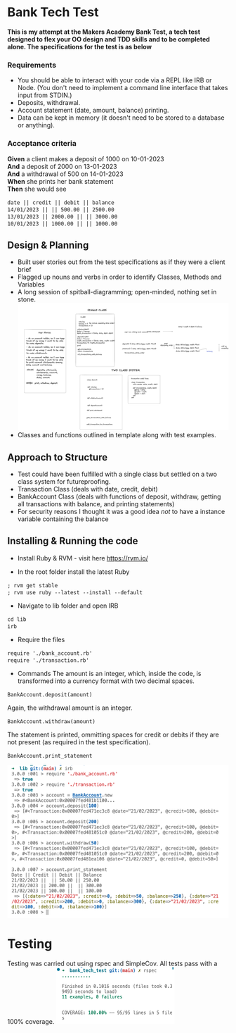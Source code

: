 # Bank Tech Test #

**This is my attempt at the Makers Academy Bank Test, a tech test designed to flex your OO design and TDD skills and to be completed alone. The specifications for the test is as below**

### Requirements

* You should be able to interact with your code via a REPL like IRB or Node.  (You don't need to implement a command line interface that takes input from STDIN.)
* Deposits, withdrawal.
* Account statement (date, amount, balance) printing.
* Data can be kept in memory (it doesn't need to be stored to a database or anything).

### Acceptance criteria

**Given** a client makes a deposit of 1000 on 10-01-2023  
**And** a deposit of 2000 on 13-01-2023  
**And** a withdrawal of 500 on 14-01-2023  
**When** she prints her bank statement  
**Then** she would see

```
date || credit || debit || balance
14/01/2023 || || 500.00 || 2500.00
13/01/2023 || 2000.00 || || 3000.00
10/01/2023 || 1000.00 || || 1000.00
```

## Design & Planning ##

* Built user stories out from the test specifications as if they were a client brief
* Flagged up nouns and verbs in order to identify Classes, Methods and Variables
* A long session of spitball-diagramming; open-minded, nothing set in stone.
![Diagramming](https://github.com/sirdavy/bank-tech-test/blob/main/bank_test_diagram.png)
* Classes and functions outlined in template along with test examples.

## Approach to Structure ##
* Test could have been fulfilled with a single class but settled on a two class system for futureproofing.
* Transaction Class (deals with date, credit, debit) 
* BankAccount Class (deals with functions of deposit, withdraw, getting all transactions with balance, and printing statements)
* For security reasons I thought it was a good idea *not* to have a instance variable containing the balance 


## Installing & Running the code ##

* Install Ruby & RVM - visit here https://rvm.io/

* In the root folder install the latest Ruby
```
; rvm get stable
; rvm use ruby --latest --install --default
```
* Navigate to lib folder and open IRB 
```
cd lib
irb
```
* Require the files
```
require './bank_account.rb'
require './transaction.rb'
```
* Commands 
The amount is an integer, which, inside the code, is transformed into a currency format with two decimal spaces.
```
BankAccount.deposit(amount)
```
Again, the withdrawal amount is an integer.
```
BankAccount.withdraw(amount)
```
The statement is printed, ommitting spaces for credit or debits if they are not present (as required in the test specification).
```
BankAccount.print_statement
```
![Screenshot of program](https://github.com/sirdavy/bank-tech-test/blob/main/bank_test_working.png)

# Testing #
Testing was carried out using rspec and SimpleCov. 
All tests pass with a 100% coverage.
![Test results](https://github.com/sirdavy/bank-tech-test/blob/main/bank_test_tests.png)
